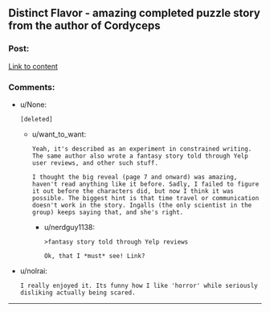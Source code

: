 ## Distinct Flavor - amazing completed puzzle story from the author of Cordyceps

### Post:

[Link to content](http://distinctflavor.tumblr.com/tagged/distinct+flavor/chrono)

### Comments:

- u/None:
  ```
  [deleted]
  ```

  - u/want_to_want:
    ```
    Yeah, it's described as an experiment in constrained writing. The same author also wrote a fantasy story told through Yelp user reviews, and other such stuff.

    I thought the big reveal (page 7 and onward) was amazing, haven't read anything like it before. Sadly, I failed to figure it out before the characters did, but now I think it was possible. The biggest hint is that time travel or communication doesn't work in the story. Ingalls (the only scientist in the group) keeps saying that, and she's right.
    ```

    - u/nerdguy1138:
      ```
      >fantasy story told through Yelp reviews

      Ok, that I *must* see! Link?
      ```

- u/nolrai:
  ```
  I really enjoyed it. Its funny how I like 'horror' while seriously disliking actually being scared.
  ```

---

